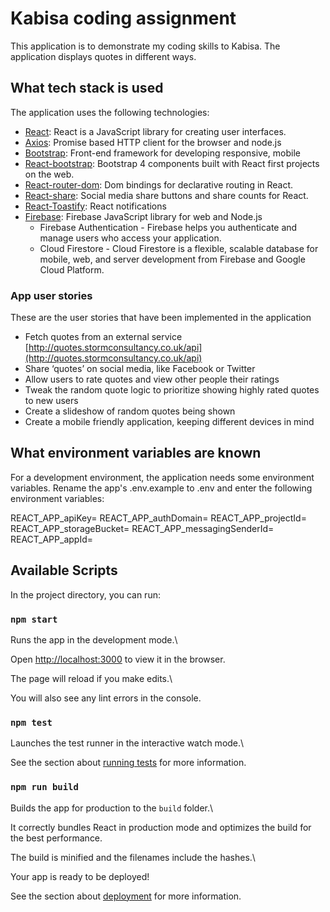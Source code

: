 # Kabisa coding assignment

This application is to demonstrate my coding skills to Kabisa. The application displays quotes in different ways.


## What tech stack is used


The application uses the following technologies:

 - [React](https://www.npmjs.com/package/create-react-app): React is a JavaScript library for creating user interfaces.
 - [Axios](https://www.npmjs.com/package/axios): Promise based HTTP client for the browser and node.js
 - [Bootstrap](https://www.npmjs.com/package/bootstrap): Front-end framework for developing responsive, mobile
 - [React-bootstrap](https://www.npmjs.com/search?q=react-bootstrap): Bootstrap 4 components built with React
   first projects on the web.
 - [React-router-dom](https://www.npmjs.com/package/react-router-dom): Dom bindings for declarative routing in React.
 -  [React-share](https://www.npmjs.com/package/react-share): Social media share buttons and share counts for React.
 - [React-Toastify](https://www.npmjs.com/package/react-toastify): React notifications
 - [Firebase](https://www.npmjs.com/package/firebase): Firebase JavaScript library for web and Node.js
	 - Firebase Authentication - Firebase helps you authenticate and manage users who access your application.
	 - Cloud Firestore - Cloud Firestore is a flexible, scalable database for mobile, web, and server development from Firebase and Google Cloud Platform.

### App user stories

  

These are the user stories that have been implemented in the application

  

- Fetch quotes from an external service [http://quotes.stormconsultancy.co.uk/api](http://quotes.stormconsultancy.co.uk/api)
- Share ‘quotes’ on social media, like Facebook or Twitter
- Allow users to rate quotes and view other people their ratings
- Tweak the random quote logic to prioritize showing highly rated quotes to new users
- Create a slideshow of random quotes being shown
- Create a mobile friendly application, keeping different devices in mind

  

## What environment variables are known

For a development environment, the application needs some environment variables. Rename the app's .env.example to .env and enter the following environment variables:

REACT_APP_apiKey=
REACT_APP_authDomain=
REACT_APP_projectId=
REACT_APP_storageBucket=
REACT_APP_messagingSenderId=
REACT_APP_appId=

  
  

## Available Scripts

  

In the project directory, you can run:

  

### `npm start`

  

Runs the app in the development mode.\

Open [http://localhost:3000](http://localhost:3000) to view it in the browser.

  

The page will reload if you make edits.\

You will also see any lint errors in the console.

  

### `npm test`

  

Launches the test runner in the interactive watch mode.\

See the section about [running tests](https://facebook.github.io/create-react-app/docs/running-tests) for more information.

  

### `npm run build`

Builds the app for production to the `build` folder.\

It correctly bundles React in production mode and optimizes the build for the best performance.

The build is minified and the filenames include the hashes.\

Your app is ready to be deployed!

See the section about [deployment](https://facebook.github.io/create-react-app/docs/deployment) for more information.

  

